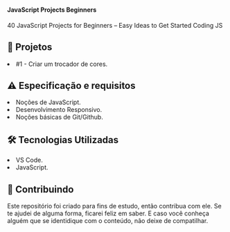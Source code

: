 # 


<h4>  JavaScript Projects Beginners </h4>
<p>40 JavaScript Projects for Beginners – Easy Ideas to Get Started Coding JS</p>

<h2 dir="auto"> 🎯 Projetos </h2>
  <li> #1 - Criar um trocador de cores. </li>


<h2 dir="auto"> ⚠️ Especificação e requisitos</h2>
 <li> Noções de JavaScript. </li>
 <li> Desenvolvimento Responsivo. </li> 
 <li> Noções básicas de Git/Github. </li> 


<h2 dir="auto"> 🛠 Tecnologias Utilizadas </h2>
 <li> VS Code. </li>
 <li> JavaScript. </li> 

<h2 dir="auto"> 🤝 Contribuindo </h2>
<p dir="auto">
 Este repositório foi criado para fins de estudo, então contribua com ele. Se te ajudei de alguma forma, ficarei feliz em
saber. E caso você conheça alguém que se identidique com o conteúdo, não deixe de compatilhar.
</p>


